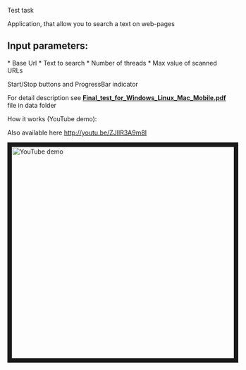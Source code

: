 Test task

Application, that allow you to search a text on web-pages
<h2>Input parameters:</h2>
* Base Url
* Text to search
* Number of threads
* Max value of scanned URLs

Start/Stop buttons and ProgressBar indicator

For detail description see <a href="../../raw/master/data/Final_test_for_Windows_Linux_Mac_Mobile.pdf"><b>Final_test_for_Windows_Linux_Mac_Mobile.pdf</b></a> file in data folder

How it works (YouTube demo):

Also available here http://youtu.be/ZJIlR3A9m8I

<a href="http://www.youtube.com/watch?feature=player_embedded&v=ZJIlR3A9m8I
" target="_blank"><img src="http://img.youtube.com/vi/ZJIlR3A9m8I/0.jpg"
alt="YouTube demo" width="640" height="480" border="10" /></a>